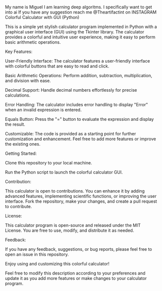 My name is Miguel I am learning deep algoritms. I specifically want to get into ai
If you have any suggestion reach me @Theartifactint on INSTAGRAM
Colorful Calculator with GUI (Python)

This is a simple yet stylish calculator program implemented in Python with a graphical user interface (GUI) using the Tkinter library. The calculator provides a colorful and intuitive user experience, making it easy to perform basic arithmetic operations.

Key Features:

User-Friendly Interface: The calculator features a user-friendly interface with colorful buttons that are easy to read and click.

Basic Arithmetic Operations: Perform addition, subtraction, multiplication, and division with ease.

Decimal Support: Handle decimal numbers effortlessly for precise calculations.

Error Handling: The calculator includes error handling to display "Error" when an invalid expression is entered.

Equals Button: Press the "=" button to evaluate the expression and display the result.

Customizable: The code is provided as a starting point for further customization and enhancement. Feel free to add more features or improve the existing ones.

Getting Started:

Clone this repository to your local machine.

Run the Python script to launch the colorful calculator GUI.

Contribution:

This calculator is open to contributions. You can enhance it by adding advanced features, implementing scientific functions, or improving the user interface. Fork the repository, make your changes, and create a pull request to contribute.

License:

This calculator program is open-source and released under the MIT License. You are free to use, modify, and distribute it as needed.

Feedback:

If you have any feedback, suggestions, or bug reports, please feel free to open an issue in this repository.

Enjoy using and customizing this colorful calculator!

Feel free to modify this description according to your preferences and update it as you add more features or make changes to your calculator program.





